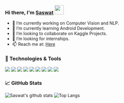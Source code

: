### Hi there, I'm [Saswat](https://twitter.com/saswat_sarangi) <img src="https://raw.githubusercontent.com/MartinHeinz/MartinHeinz/master/wave.gif" width="30px">



- 🔭 I’m currently working on Computer Vision and NLP.
- 🌱 I’m currently learning Android Development.
- 👯 I’m looking to collaborate on Kaggle Projects.
- 🤔 I’m looking for internships.
- 📫 Reach me at: [Here](https://www.linkedin.com/in/saswat-sarangi/)

### 🔧 Technologies & Tools
![](https://img.shields.io/badge/OS-Linux-informational?style=flat&logo=linux&logoColor=white&color=2bbc8a)
![](https://img.shields.io/badge/Code-Python-informational?style=flat&logo=python&logoColor=white&color=2bbc8a)
![](https://img.shields.io/badge/Code-Java-informational?style=flat&logo=java&logoColor=white&color=2bbc8a)
![](https://img.shields.io/badge/Editor-PyCharm-informational?style=flat&logo=PyCharm&logoColor=white&color=2bbc8a)
![](https://img.shields.io/badge/Editor-VisualStudio-informational?style=flat&logo=visualstudiocode&logoColor=white&color=2bbc8a)
![](https://img.shields.io/badge/Database-MySQL-informational?style=flat&logo=MySQL&logoColor=white&color=blue)
![](https://img.shields.io/badge/Tools-Tensorflow-informational?style=flat&logo=tensorflow&logoColor=white&color=orange)
![](https://img.shields.io/badge/Tools-GoogleColab-informational?style=flat&logo=google&logoColor=white&color=orange)
![](https://img.shields.io/badge/Tools-AndroidStudio-informational?style=flat&logo=android&logoColor=white&color=green)


### &#x1f4c8; GitHub Stats
![Saswat's github stats](https://github-readme-stats.vercel.app/api?username=SAZZZO99&theme=chartreuse-dark&show_icons=true&hide=issues)
![Top Langs](https://github-readme-stats.vercel.app/api/top-langs/?username=SAZZZO99&layout=compact&theme=chartreuse-dark&show_icons=true)

